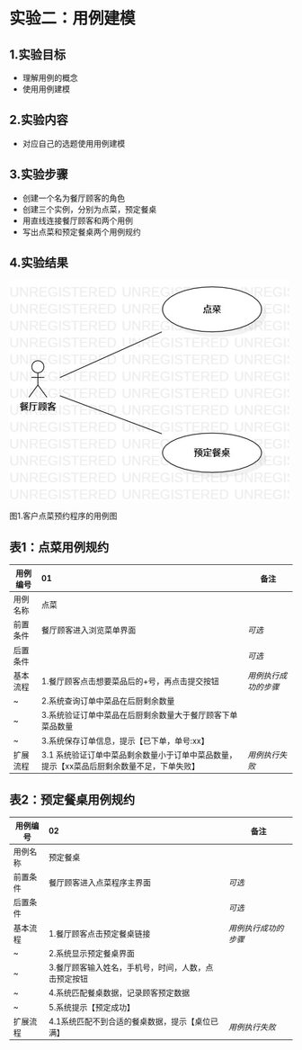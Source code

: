 # 实验二：用例建模

## 1.实验目标

- 理解用例的概念
- 使用用例建模

## 2.实验内容

- 对应自己的选题使用用例建模

## 3.实验步骤

- 创建一个名为餐厅顾客的角色
- 创建三个实例，分别为点菜，预定餐桌
- 用直线连接餐厅顾客和两个用例
- 写出点菜和预定餐桌两个用例规约

## 4.实验结果

 ![用例图](./lab2_usecase.jpg)
 
 图1.客户点菜预约程序的用例图

## 表1：点菜用例规约  

用例编号  | 01 | 备注  
-|:-|-  
用例名称  | 点菜  |   
前置条件  |   餐厅顾客进入浏览菜单界面   | *可选*   
后置条件  |      | *可选*   
基本流程  | 1.餐厅顾客点击想要菜品后的+号，再点击提交按钮  |*用例执行成功的步骤*    
~| 2.系统查询订单中菜品在后厨剩余数量  | 
~| 3.系统验证订单中菜品在后厨剩余数量大于餐厅顾客下单菜品数量  |  
~| 3.系统保存订单信息，提示【已下单，单号:xx】  |   
扩展流程  | 3.1 系统验证订单中菜品剩余数量小于订单中菜品数量，提示【xx菜品后厨剩余数量不足，下单失败】  |*用例执行失败*    

## 表2：预定餐桌用例规约  

用例编号  | 02 | 备注  
-|:-|-  
用例名称  | 预定餐桌  |   
前置条件  |   餐厅顾客进入点菜程序主界面   | *可选*   
后置条件  |      | *可选*   
基本流程  | 1.餐厅顾客点击预定餐桌链接  |*用例执行成功的步骤*    
~| 2.系统显示预定餐桌界面  |   
~| 3.餐厅顾客输入姓名，手机号，时间，人数，点击预定按钮   |   
~| 4.系统匹配餐桌数据，记录顾客预定数据  |   
~| 5.系统提示【预定成功】  | 
扩展流程  | 4.1系统匹配不到合适的餐桌数据，提示【桌位已满】   |*用例执行失败*    

